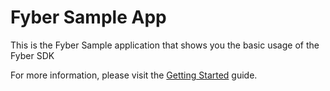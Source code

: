 # Fyber Sample App

This is the Fyber Sample application that shows you the basic usage of the Fyber SDK

For more information, please visit the [Getting Started](http://developer.fyber.com/content/android/basics/getting-started-sdk/) guide.

